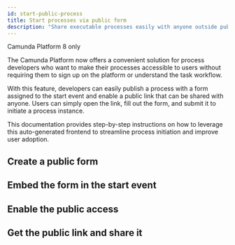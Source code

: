 ```yaml
---
id: start-public-process
title: Start processes via public form
description: "Share executable processes easily with anyone outside publicly from the Web Modeler on Camunda SaaS."
---
```


<span class="badge badge--cloud">Camunda Platform 8 only</span>

The Camunda Platform now offers a convenient solution for process developers who want to make their processes accessible to users without requiring them to sign up on the platform or understand the task workflow.

With this feature, developers can easily publish a process with a form assigned to the start event and enable a public link that can be shared with anyone.
Users can simply open the link, fill out the form, and submit it to initiate a process instance.

This documentation provides step-by-step instructions on how to leverage this auto-generated frontend to streamline process initiation and improve user adoption.

## Create a public form

## Embed the form in the start event

## Enable the public access

## Get the public link and share it
